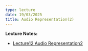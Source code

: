 ```yaml
---
type: lecture
date: 19/03/2025
title: Audio Representation(2)
---
```

**Lecture Notes:**
- [Lecture12 Audio Representation2](https://drive.google.com/file/d/1XpH6u-BoKVZCqlCgCaHXGDDb-J7wwhDJ/view?usp=sharing)
